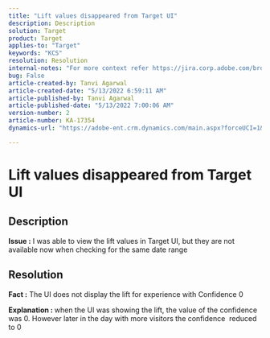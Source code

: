 ```yaml
---
title: "Lift values disappeared from Target UI"
description: Description
solution: Target
product: Target
applies-to: "Target"
keywords: "KCS"
resolution: Resolution
internal-notes: "For more context refer https://jira.corp.adobe.com/browse/TGT-41844"
bug: False
article-created-by: Tanvi Agarwal
article-created-date: "5/13/2022 6:59:11 AM"
article-published-by: Tanvi Agarwal
article-published-date: "5/13/2022 7:00:06 AM"
version-number: 2
article-number: KA-17354
dynamics-url: "https://adobe-ent.crm.dynamics.com/main.aspx?forceUCI=1&pagetype=entityrecord&etn=knowledgearticle&id=00812730-8ad2-ec11-a7b5-00224809c27a"

---
```

# Lift values disappeared from Target UI

## Description


<b>Issue :</b> I was able to view the lift values in Target UI, but they are not available now when checking for the same date range


## Resolution




<b>Fact :</b> The UI does not display the lift for experience with Confidence 0



<b>Explanation : </b>when the UI was showing the lift, the value of the confidence was 0. However later in the day with more visitors the confidence  reduced to 0
